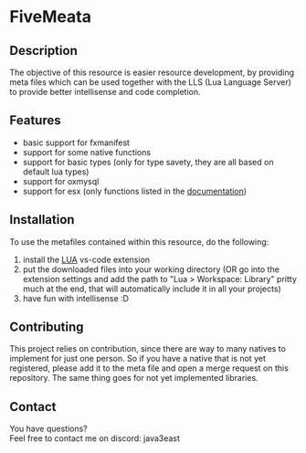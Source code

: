 # FiveMeata

## Description
The objective of this resource is easier resource development, by providing meta files which can be used together with the LLS (Lua Language Server) to provide better intellisense and code completion.

## Features
- basic support for fxmanifest
- support for some native functions
- support for basic types (only for type savety, they are all based on default lua types)
- support for oxmysql
- support for esx (only functions listed in the [documentation](https://documentation.esx-framework.org/legacy/installation/))

## Installation
To use the metafiles contained within this resource, do the following:
1. install the [LUA](vscode:extension/sumneko.lua) vs-code extension
2. put the downloaded files into your working directory (OR go into the extension settings and add the path to "Lua > Workspace: Library" pritty much at the end, that will automatically include it in all your projects)
3. have fun with intellisense :D

## Contributing
This project relies on contribution, since there are way to many natives to implement for just one person. So if you have a native that is not yet registered, please add it to the meta file and open a merge request on this repository. The same thing goes for not yet implemented libraries.

## Contact
You have questions?<br>
Feel free to contact me on discord: java3east
